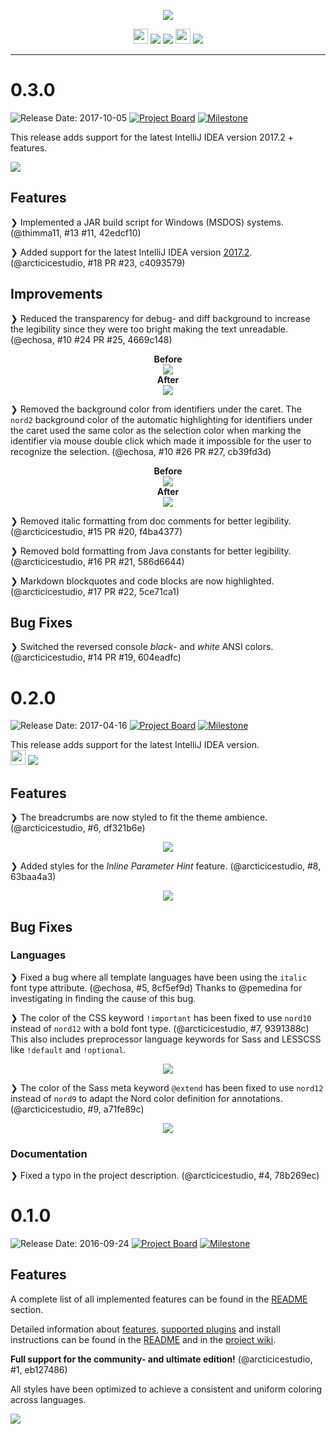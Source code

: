 <p align="center"><img src="https://cdn.rawgit.com/arcticicestudio/nord-jetbrains-editor/develop/src/assets/nord-jetbrains-editor-banner.svg"/></p>

<p align="center"><img src="https://assets-cdn.github.com/favicon.ico" width=24 height=24/> <a href="https://github.com/arcticicestudio/nord-jetbrains-editor/releases/latest"><img src="https://img.shields.io/github/release/arcticicestudio/nord-jetbrains-editor.svg?style=flat-square"/></a> <a href="https://github.com/arcticicestudio/nord/releases/tag/v0.2.0"><img src="https://img.shields.io/badge/Nord-v0.2.0-88C0D0.svg?style=flat-square"/></a> <img src="https://jetbrains.com/_assets/shared/favicons/jetbrains.ico" width=24 height=24/> <a href="https://www.jetbrains.com/idea/"><img src="https://img.shields.io/badge/IntelliJ_IDEA-2017.1_+-000000.svg?style=flat-square"/></a></p>

---

# 0.3.0
![Release Date: 2017-10-05](https://img.shields.io/badge/Release_Date-2017--10--05-88C0D0.svg?style=flat-square) [![Project Board](https://img.shields.io/badge/Project_Board-0.3.0-88C0D0.svg?style=flat-square)](https://github.com/arcticicestudio/nord-jetbrains-editor/projects/4) [![Milestone](https://img.shields.io/badge/Milestone-0.3.0-88C0D0.svg?style=flat-square)](https://github.com/arcticicestudio/nord-jetbrains-editor/milestone/3)

This release adds support for the latest IntelliJ IDEA version 2017.2 + features.

[![](https://img.shields.io/badge/IntelliJ_IDEA-2017.2_+-000000.svg?style=flat-square)](https://www.jetbrains.com/idea/whatsnew/#v2017-2)

## Features

❯ Implemented a JAR build script for Windows (MSDOS) systems. (@thimma11, #13 #11, 42edcf10)

❯ Added support for the latest IntelliJ IDEA version [2017.2](https://www.jetbrains.com/idea/whatsnew/#v2017-2). (@arcticicestudio, #18 PR #23, c4093579)

## Improvements

❯ Reduced the transparency for debug- and diff background to increase the legibility since they were too bright making the text unreadable. (@echosa, #10 #24 PR #25, 4669c148)

<p align="center"><strong>Before</strong><br><img src="https://user-images.githubusercontent.com/7836623/31133249-3a7664a4-a85f-11e7-931b-f3175893f1fc.png"/><br><strong>After</strong><br><img src="https://user-images.githubusercontent.com/7836623/31133259-400eabce-a85f-11e7-8ba3-0408c3ccd223.png"/></p>

❯ Removed the background color from identifiers under the caret. The `nord2` background color of the automatic highlighting for identifiers under the caret used the same color as the selection color when marking the identifier via mouse double click which made it impossible for the user to recognize the selection. (@echosa, #10 #26 PR #27, cb39fd3d)

<p align="center"><strong>Before</strong><br><img src="https://user-images.githubusercontent.com/7836623/31134633-f36df0be-a862-11e7-8662-be190827fbb4.png"/><br><strong>After</strong><br><img src="https://user-images.githubusercontent.com/7836623/31134652-05e9583c-a863-11e7-96ab-3c81f394034e.png"/></p>

❯ Removed italic formatting from doc comments for better legibility. (@arcticicestudio, #15 PR #20, f4ba4377)

❯ Removed bold formatting from Java constants for better legibility. (@arcticicestudio, #16 PR #21, 586d6644)

❯ Markdown blockquotes and code blocks are now highlighted. (@arcticicestudio, #17 PR #22, 5ce71ca1)

## Bug Fixes

❯ Switched the reversed console *black*- and *white* ANSI colors. (@arcticicestudio, #14 PR #19, 604eadfc)

# 0.2.0
![Release Date: 2017-04-16](https://img.shields.io/badge/Release_Date-2017--04--16-88C0D0.svg?style=flat-square) [![Project Board](https://img.shields.io/badge/Project_Board-0.2.0-88C0D0.svg?style=flat-square)](https://github.com/arcticicestudio/nord-jetbrains-editor/projects/3) [![Milestone](https://img.shields.io/badge/Milestone-0.2.0-88C0D0.svg?style=flat-square)](https://github.com/arcticicestudio/nord-jetbrains-editor/milestone/2)

This release adds support for the latest IntelliJ IDEA version.  
<img src="https://jetbrains.com/_assets/shared/favicons/jetbrains.ico" width=24 height=24/> <a href="https://www.jetbrains.com/idea/"><img src="https://img.shields.io/badge/IntelliJ_IDEA-2017.1.x-161616.svg?style=flat-square"/></a>

## Features
❯ The breadcrumbs are now styled to fit the theme ambience. (@arcticicestudio, #6, df321b6e)

<p align="center"><img src="https://cloud.githubusercontent.com/assets/7836623/25065781/c8c035ee-2215-11e7-951b-d96e9437ef81.png"/></p>

❯ Added styles for the *Inline Parameter Hint* feature. (@arcticicestudio, #8, 63baa4a3)

<p align="center"><img src="https://cloud.githubusercontent.com/assets/7836623/25065829/934dc2f4-2216-11e7-8557-ca61356dfd36.png"/></p>

## Bug Fixes
### Languages
❯ Fixed a bug where all template languages have been using the `italic` font type attribute. (@echosa, #5, 8cf5ef9d)
Thanks to @pemedina for investigating in finding the cause of this bug.

❯ The color of the CSS keyword `!important` has been fixed to use `nord10` instead of `nord12` with a bold font type. (@arcticicestudio, #7, 9391388c)
This also includes preprocessor language keywords for Sass and LESSCSS like `!default` and `!optional`.

<p align="center"><img src="https://cloud.githubusercontent.com/assets/7836623/25065784/dd9a2966-2215-11e7-980c-44d6a1e33037.png"/></p>

❯ The color of the Sass meta keyword `@extend` has been fixed to use `nord12` instead of `nord9` to adapt the Nord color definition for annotations. (@arcticicestudio, #9, a71fe89c)

<p align="center"><img src="https://cloud.githubusercontent.com/assets/7836623/25065785/e1529174-2215-11e7-8022-03c01d38e1ea.png"/></p>

### Documentation
❯ Fixed a typo in the project description. (@arcticicestudio, #4, 78b269ec)

# 0.1.0
![Release Date: 2016-09-24](https://img.shields.io/badge/Release_Date-2016--09--24-88C0D0.svg?style=flat-square) [![Project Board](https://img.shields.io/badge/Project_Board-0.1.0-88C0D0.svg?style=flat-square)](https://github.com/arcticicestudio/nord-jetbrains-editor/projects/2) [![Milestone](https://img.shields.io/badge/Milestone-0.1.0-88C0D0.svg?style=flat-square)](https://github.com/arcticicestudio/nord-jetbrains-editor/milestone/1)

## Features
A complete list of all implemented features can be found in the [README](https://github.com/arcticicestudio/nord-jetbrains-editor/blob/develop/README.md#features) section.

Detailed information about [features](https://github.com/arcticicestudio/nord-jetbrains-editor/blob/develop/README.md#features), [supported plugins](https://github.com/arcticicestudio/nord-jetbrains-editor/develop/README.md#plugins) and install instructions can be found in the [README](https://github.com/arcticicestudio/nord-jetbrains-editor/blob/develop/README.md#installation) and in the [project wiki](https://github.com/arcticicestudio/nord-jetbrains-editor/wiki).

**Full support for the **community- and ultimate** edition!** (@arcticicestudio, #1, eb127486)

All styles have been optimized to achieve a consistent and uniform coloring across languages.

![](https://raw.githubusercontent.com/arcticicestudio/nord-jetbrains-editor/develop/src/assets/scrot-lang-java.png)
